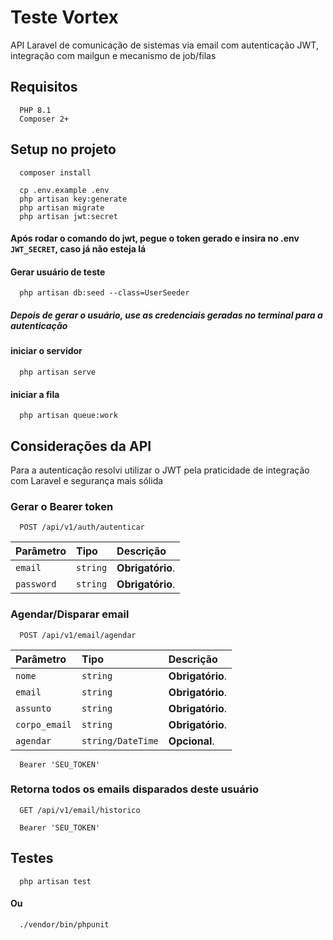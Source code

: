 
# Teste Vortex

API Laravel de comunicação de sistemas via email
com autenticação JWT, integração com mailgun e
mecanismo de job/filas

## Requisitos
```http
  PHP 8.1
  Composer 2+
```

## Setup no projeto

```http
  composer install
```
```http
  cp .env.example .env
  php artisan key:generate
  php artisan migrate
  php artisan jwt:secret
```
#### Após rodar o comando do jwt, pegue o token gerado e insira no .env `JWT_SECRET`, caso já não esteja lá

#### Gerar usuário de teste

```http
  php artisan db:seed --class=UserSeeder
```
##### Depois de gerar o usuário, use as credenciais geradas no terminal para a autenticação

#### iniciar o servidor
```http
  php artisan serve
```
#### iniciar a fila
```http
  php artisan queue:work
```

## Considerações da API

Para a autenticação resolvi utilizar o JWT pela praticidade
de integração com Laravel e segurança mais sólida

### Gerar o Bearer token

```http
  POST /api/v1/auth/autenticar
```

| Parâmetro   | Tipo       | Descrição                           |
| :---------- | :--------- | :---------------------------------- |
| `email` | `string` | **Obrigatório**.|
| `password` | `string` | **Obrigatório**.|


### Agendar/Disparar email

```http
  POST /api/v1/email/agendar
```

| Parâmetro   | Tipo       | Descrição                           |
| :---------- | :--------- | :---------------------------------- |
| `nome` | `string` | **Obrigatório**.|
| `email` | `string` | **Obrigatório**.|
| `assunto` | `string` | **Obrigatório**.|
| `corpo_email` | `string` | **Obrigatório**.|
| `agendar` | `string/DateTime` | **Opcional**.|

```http
  Bearer 'SEU_TOKEN'
```
### Retorna todos os emails disparados deste usuário

```http
  GET /api/v1/email/historico
```
```http
  Bearer 'SEU_TOKEN'
```

## Testes

```http
  php artisan test
```
#### Ou
```http
  ./vendor/bin/phpunit
```

